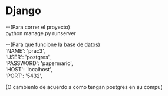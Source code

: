 # Django

--(Para correr el proyecto)  
python manage.py runserver  

--(Para que funcione la base de datos)  
        'NAME': 'prac3',  
        'USER': 'postgres',  
        'PASSWORD': 'papermario',  
        'HOST': 'localhost',  
        'PORT': '5432',  
        
(O cambienlo de acuerdo a como tengan postgres en su compu)
